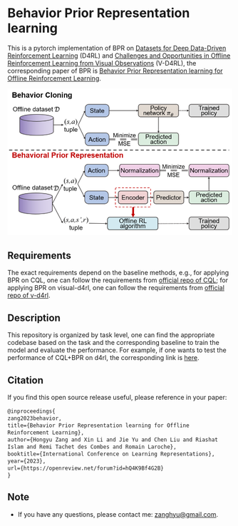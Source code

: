 # Behavior Prior Representation learning

This is a pytorch implementation of BPR on [Datasets for Deep Data-Driven Reinforcement Learning](https://github.com/Farama-Foundation/D4RL) (D4RL) and [Challenges and Opportunities in Offline Reinforcement Learning from Visual Observations](https://github.com/conglu1997/v-d4rl) (V-D4RL), the corresponding paper of BPR is [Behavior Prior Representation learning for Offline Reinforcement Learning](https://arxiv.org/pdf/2211.00863.pdf).

![](asset/BPR_arch.png)

## Requirements

The exact requirements depend on the baseline methods, e.g., for applying BPR on CQL, one can follow the requirements from [official repo of CQL](https://github.com/aviralkumar2907/CQL); for applying BPR on visual-d4rl, one can follow the requirements from [official repo of v-d4rl](https://github.com/conglu1997/v-d4rl).

## Description

 This repository is organized by task level, one can find the appropriate codebase based on the task and the corresponding baseline to train the model and evaluate the performance. For example, if one wants to test the performance of CQL+BPR on d4rl, the corresponding link is [here]().

## Citation
If you find this open source release useful, please reference in your paper:
```
@inproceedings{
zang2023behavior,
title={Behavior Prior Representation learning for Offline Reinforcement Learning},
author={Hongyu Zang and Xin Li and Jie Yu and Chen Liu and Riashat Islam and Remi Tachet des Combes and Romain Laroche},
booktitle={International Conference on Learning Representations},
year={2023},
url={https://openreview.net/forum?id=hQ4K9Bf4G2B}
}
```

## Note
+ If you have any questions, please contact me: zanghyu@gmail.com. 
